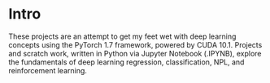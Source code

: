 # Intro
These projects are an attempt to get my feet wet with deep learning concepts using the PyTorch 1.7 framework, powered by CUDA 10.1. Projects and scratch work, written in Python via Jupyter Notebook (.IPYNB), explore the fundamentals of deep learning regression, classification, NPL, and reinforcement learning.
